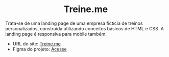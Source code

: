 <h1 align="center">
	Treine.me
</h1>

Trata-se de uma landing page de uma empresa fictícia de treinos personalizados, construída utilizando conceitos básicos de HTML e CSS.
 A landing page é responsiva para mobile também.

- URL do site: [Treine.me](https://projeto-treine-me.vercel.app/)
- Figma do projeto: [Acesse](https://www.figma.com/file/7pZePhp06MQlrgNA8wIQY7/Explorer---Projeto-02-(Copy)?node-id=1%3A5)
